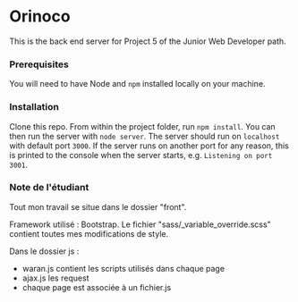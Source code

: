 # Orinoco #

This is the back end server for Project 5 of the Junior Web Developer path.

### Prerequisites ###

You will need to have Node and `npm` installed locally on your machine.

### Installation ###

Clone this repo. From within the project folder, run `npm install`. You 
can then run the server with `node server`. 
The server should run on `localhost` with default port `3000`. If the
server runs on another port for any reason, this is printed to the
console when the server starts, e.g. `Listening on port 3001`.

### Note de l'étudiant ###

Tout mon travail se situe dans le dossier "front".

Framework utilisé : Bootstrap.
Le fichier "sass/_variable_override.scss" contient toutes mes modifications de style.

Dans le dossier js :
  - waran.js contient les scripts utilisés dans chaque page
  - ajax.js les request
  - chaque page est associée à un fichier.js